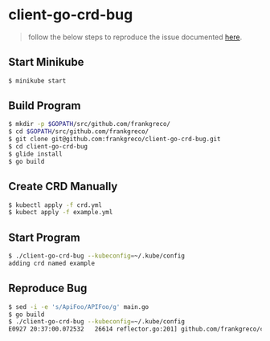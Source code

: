 # client-go-crd-bug

> follow the below steps to reproduce the issue documented [here](https://github.com/kubernetes/client-go/issues/276).

## Start Minikube

```sh
$ minikube start
```

## Build Program

```sh
$ mkdir -p $GOPATH/src/github.com/frankgreco/
$ cd $GOPATH/src/github.com/frankgreco/
$ git clone git@github.com:frankgreco/client-go-crd-bug.git
$ cd client-go-crd-bug
$ glide install
$ go build
```

## Create CRD Manually

```sh
$ kubectl apply -f crd.yml
$ kubect apply -f example.yml
```

## Start Program

```sh
$ ./client-go-crd-bug --kubeconfig=~/.kube/config
adding crd named example
```

## Reproduce Bug

```sh
$ sed -i -e 's/ApiFoo/APIFoo/g' main.go
$ go build
$ ./client-go-crd-bug --kubeconfig=~/.kube/config
E0927 20:37:00.072532   26614 reflector.go:201] github.com/frankgreco/client-go-crd-bug/main.go:96: Failed to list *main.APIFoo: no kind "ApiFooList" is registered for version "bar.io/v1"
```